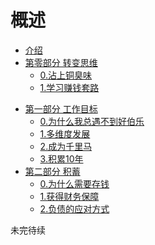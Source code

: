 # 概述

* [介绍](README.md)
* [第零部分 转变思维](part0/README.md)
	* [0.沾上铜臭味](part0/topical0.md)
	* [1.学习赚钱套路](part0/topical1.md)
<!--	* [2.记录创业灵感](part0/topical2.md)-->
* [第一部分 工作目标](part1/README.md)
	* [0.为什么我总遇不到好伯乐](part1/topical0.md)
	* [1.多维度发展](part1/topical1.md)
	* [2.成为千里马](part1/topical2.md)
	* [3.积累10年](part1/topical3.md)
* [第二部分 积蓄](part2/README.md)
	* [0.为什么需要存钱](part2/topical0.md)
	* [1.获得财务保障](part2/topical1.md)
	* [2.负债的应对方式](part2/topical2.md)
<!--* [第三部分 用钱赚钱](part3/README.md)
	* [股票](part3/topical0.md)
	* [债券](part3/topical1.md)
	* [楼市](part3/topical2.md)
	* [基金](part3/topical3.md)
	* [平衡与制约](part3/topical4.md)
* [第四部分 开始创业](part4/README.md)
	* [前置条件](part4/topical0.md)
	* [所需技能](part4/topical1.md)
	* [确定需求](part4/topical2.md)
	* [盈利模式](part4/topical3.md)
	* [分析市场](part4/topical4.md)
	* [MVP](part4/topical5.md)
	* [后面的路](part4/topical6.md)-->

未完待续
